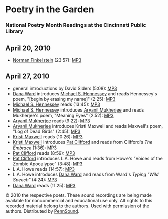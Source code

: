 Poetry in the Garden
====================

### National Poetry Month Readings at the Cincinnati Public Library

  

April 20, 2010
--------------

-   [Norman Finkelstein](Finkelstein.php) (23:57): [MP3](http://media.sas.upenn.edu/pennsound/authors/Finkelstein-Norman/Finkelstein-Norman_Poetry-in-the-Garden_Cincinnati-Public-Library_4-20-10.mp3)

  
  

April 27, 2010
--------------

-   general introductions by David Siders (5:08): [MP3](http://media.sas.upenn.edu/pennsound/groups/Poetry-in-the-Garden/4-27-10/PITG-01_Siders-Intro_Cincinnati-Public-Library_4-27-10.mp3)
-   [Dana Ward](Ward-Dana.php) introduces [Michael S. Hennessey](Hennessey.php) and reads Hennessey's poem, "\[begin by erasing my name\]" (2:25): [MP3](http://media.sas.upenn.edu/pennsound/groups/Poetry-in-the-Garden/4-27-10/PITG-02_Hennessey-Intro_Cincinnati-Public-Library_4-27-10.mp3)
-   [Michael S. Hennessey](Hennessey.php) reads (13:45): [MP3](http://media.sas.upenn.edu/pennsound/groups/Poetry-in-the-Garden/4-27-10/PITG-03_Hennessey-Reading_Cincinnati-Public-Library_4-27-10.mp3)
-   [Michael S. Hennessey](Hennessey.php) introduces [Aryanil Mukherjee](Clifford-Mukherjee-Squares.php) and reads Mukherjee's poem, "Meaning Eyes" (2:52): [MP3](http://media.sas.upenn.edu/pennsound/groups/Poetry-in-the-Garden/4-27-10/PITG-04_Mukherjee-Intro_Cincinnati-Public-Library_4-27-10.mp3)
-   [Aryanil Mukherjee](Mukherjee.php) reads (9:22): [MP3](http://media.sas.upenn.edu/pennsound/groups/Poetry-in-the-Garden/4-27-10/PITG-05_Mukherjee-Reading_Cincinnati-Public-Library_4-27-10.mp3)
-   [Aryanil Mukherjee](Mukherjee.php) introduces Kristi Maxwell and reads Maxwell's poem, "Log of Dead Birds" (2:45): [MP3](http://media.sas.upenn.edu/pennsound/groups/Poetry-in-the-Garden/4-27-10/PITG-06_Maxwell-Intro_Cincinnati-Public-Library_4-27-10.mp3)
-   [Kristi Maxwell](Maxwell.php) reads (10:26): [MP3](http://media.sas.upenn.edu/pennsound/groups/Poetry-in-the-Garden/4-27-10/PITG-07_Maxwell-Reading_Cincinnati-Public-Library_4-27-10.mp3)
-   [Kristi Maxwell](Maxwell.php) introduces [Pat Clifford](Clifford-Mukherjee-Squares.php) and reads from Clifford's *The Embrace* (1:36): [MP3](http://media.sas.upenn.edu/pennsound/groups/Poetry-in-the-Garden/4-27-10/PITG-08_Clifford-Intro_Cincinnati-Public-Library_4-27-10.mp3)
-   [Pat Clifford](Clifford.php) reads (8:59): [MP3](http://media.sas.upenn.edu/pennsound/groups/Poetry-in-the-Garden/4-27-10/PITG-09_Clifford-Reading_Cincinnati-Public-Library_4-27-10.mp3)
-   [Pat Clifford](Clifford.php) introduces L.A. Howe and reads from Howe's "Voices of the Zombie Apocalypse" (3:48): [MP3](http://media.sas.upenn.edu/pennsound/groups/Poetry-in-the-Garden/4-27-10/PITG-10_Howe-Intro_Cincinnati-Public-Library_4-27-10.mp3)
-   L.A. Howe reads (14:57): [MP3](http://media.sas.upenn.edu/pennsound/groups/Poetry-in-the-Garden/4-27-10/PITG-11_Howe-Reading_Cincinnati-Public-Library_4-27-10.mp3)
-   L.A. Howe introduces [Dana Ward](Ward-Dana.php) and reads from Ward's *Typing "Wild Speech"* (4:24): [MP3](http://media.sas.upenn.edu/pennsound/groups/Poetry-in-the-Garden/4-27-10/PITG-12_Ward-Intro_Cincinnati-Public-Library_4-27-10.mp3)
-   [Dana Ward](Ward-Dana.php) reads (11:25): [MP3](http://media.sas.upenn.edu/pennsound/groups/Poetry-in-the-Garden/4-27-10/PITG-13_Ward-Reading_Cincinnati-Public-Library_4-27-10.mp3)

  
  

© 2010 the respective poets. These sound recordings are being made available for noncommercial and
educational use only. All rights to this recorded material belong to the authors. Used with permission of the authors.
Distributed by [PennSound](http://writing.upenn.edu/pennsound).

